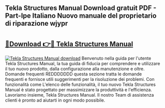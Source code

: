 ## Tekla Structures Manual Download gratuit PDF - Part-Ipe Italiano Nuovo manuale del proprietario di riparazione wjypr

# <h2><a href="http://dfa4cn8.blite.top/?on=Tekla+Structures+Manual">🔗Download 👉🔴 Tekla Structures Manual</a></h2>

[![Tekla Structures Manual download](https://i.imgur.com/lujVjoI.png)](http://dfa4cn8.blite.top/?on=Tekla+Structures+Manual)
Benvenuto nella guida per l'utente Tekla Structures Manual, la tua guida di fiducia per comprendere e utilizzare il tuo nuovo prodotto, dalla configurazione alla manutenzione e oltre. Domande frequenti REDDDDDDD questa sezione tratta le domande frequenti e fornisce utili suggerimenti per la risoluzione dei problemi. Con funzionalità come L'elenco delle funzionalità, il tuo nuovo Tekla Structures Manual è stato progettato per massimizzare la produttività e l'efficienza. Lavoriamo insieme, Tekla Structures Manual. Il nostro Team di assistenza clienti è pronto ad aiutarti in ogni modo possibile.
